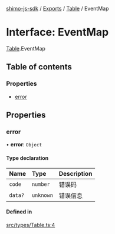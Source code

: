 [shimo-js-sdk](/README.md) / [Exports](/modules.md) / [Table](/modules/Table.md) / EventMap

# Interface: EventMap

[Table](/modules/Table.md).EventMap

## Table of contents

### Properties

- [error](/interfaces/Table.EventMap.md#error)

## Properties

### error

• **error**: `Object`

#### Type declaration

| Name | Type | Description |
| :------ | :------ | :------ |
| `code` | `number` | 错误码 |
| `data?` | `unknown` | 错误信息 |

#### Defined in

[src/types/Table.ts:4](https://github.com/byte9527/shimo-js-sdk/blob/2387f1f/src/types/Table.ts#L4)
